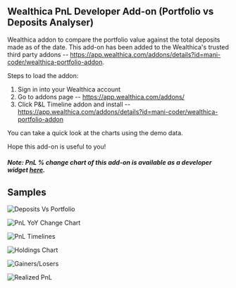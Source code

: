 ## Wealthica PnL Developer Add-on (Portfolio vs Deposits Analyser)

Wealthica addon to compare the portfolio value against the total deposits made as of the date. This add-on has been added to the Wealthica's trusted third party addons -- https://app.wealthica.com/addons/details?id=mani-coder/wealthica-portfolio-addon.

Steps to load the addon:

1. Sign in into your Wealthica account
2. Go to addons page -- https://app.wealthica.com/addons/
3. Click P&L Timeline addon and install -- https://app.wealthica.com/addons/details?id=mani-coder/wealthica-portfolio-addon

You can take a quick look at the charts using the demo data.

Hope this add-on is useful to you!

##### Note: PnL % change chart of this add-on is available as a developer widget [here](https://github.com/mani-coder/wealthica-addons/tree/master/widgets/pnl).</b>

## Samples

![Deposits Vs Portfolio](https://ik.imagekit.io/manicoder/wealthica-portfolio-addon/Deposits_Vs_Portfolio_Value_THiV5ZQlw.png)

![PnL YoY Change Chart](https://ik.imagekit.io/manicoder/wealthica-portfolio-addon/pnl-yoy-chart_F_NqYoQNP.png)

![PnL Timelines](https://ik.imagekit.io/manicoder/wealthica-portfolio-addon/PnL_Timelines_x8yS_q-Ly.png)

![Holdings Chart](https://ik.imagekit.io/manicoder/wealthica-portfolio-addon/holdings-analyzer-1_SvA5pT4QD.png)

![Gainers/Losers](https://ik.imagekit.io/manicoder/wealthica-portfolio-addon/stock-pnl-timeline-chart_xAEevDsMn.png)

![Realized PnL](https://ik.imagekit.io/manicoder/wealthica-portfolio-addon/Realized_PnL_ISmwPJbTB.png)
